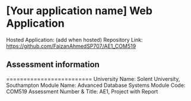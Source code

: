 <!--- Need to add what the name of your application will be down below in the first heading> --->
# \[Your application name\] Web Application
Hosted Application: (add when hosted)
Repository Link: https://github.com/FaizanAhmedSP707/AE1_COM519 <!--- This may need updating!--->


## Assessment information
=========================
University Name: Solent University, Southampton
Module Name: Advanced Database Systems
Module Code: COM519
Assessment Number & Title: AE1, Project with Report